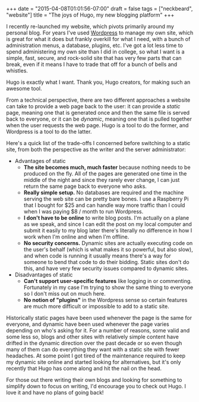 +++
date = "2015-04-08T01:01:56-07:00"
draft = false
tags = ["neckbeard", "website"]
title = "The joys of Hugo, my new blogging platform"
+++

I recently re-launched my website, which pivots primarily around my personal blog. For years I've used [Wordpress](http://www.wordpress.org) to manage my own site, which is great for what it does but frankly overkill for what I need, with a bunch of administration menus, a database, plugins, etc. I've got a lot less time to spend administering my own site than I did in college, so what I want is a simple, fast, secure, and rock-solid site that has very few parts that can break, even if it means I have to trade that off for a bunch of bells and whistles. 

Hugo is exactly what I want. Thank you, Hugo creators, for making such an awesome tool.

From a technical perspective, there are two different approaches a website can take to provide a web page back to the user: it can provide a _static_ page, meaning one that is generated once and then the same file is served back to everyone, or it can be _dynamic_, meaning one that is pulled together when the user requests the web page. Hugo is a tool to do the former, and Wordpress is a tool to do the latter.

Here's a quick list of the trade-offs I concerned before switching to a static site, from both the perspective as the writer and the server administrator:

- Advantages of static
	- **The site becomes much, much faster** because nothing needs to be produced on the fly. All of the pages are generated one time in the middle of the night and since they rarely ever change, I can just return the same page back to everyone who asks.
	- **Really simple setup.** No databases are required and the machine serving the web site can be pretty bare bones. I use a Raspberry Pi that I bought for $25 and can handle way more traffic than I could when I was paying $8 / month to run Wordpress.
	- **I don't have to be online** to write blog posts. I'm actually on a plane as we speak, and since I can edit the post on my local computer and submit it easily to my blog later there's literally no difference in how I work when I'm online and when I'm offline.
	- **No security concerns.** Dynamic sites are actually executing code on the user's behalf (which is what makes it so powerful, but also slow), and when code is running it usually means there's a way for someone to bend that code to do their bidding. Static sites don't do this, and have very few security issues compared to dynamic sites.
- Disadvantages of static
	- **Can't support user-specific features** like logging in or commenting. Fortunately in my case I'm trying to show the same thing to everyone so I don't miss out on much here.
	- **No notion of "plugins"** in the Wordpress sense so certain features are much more difficult or impossible to add to a static site.

Historically static pages have been used whenever the page is the same for everyone, and dynamic have been used whenever the page varies depending on who's asking for it. For a number of reasons, some valid and some less so, blogs and other sites with relatively simple content have drifted in the dynamic direction over the past decade or so even though many of them can do everything they want with a static site with fewer headaches. At some point I got tired of the maintenance required to keep my dynamic site online and started looking for alternatives, but it's only recently that Hugo has come along and hit the nail on the head.

For those out there writing their own blogs and looking for something to simplify down to focus on writing, I'd encourage you to check out Hugo. I love it and have no plans of going back!